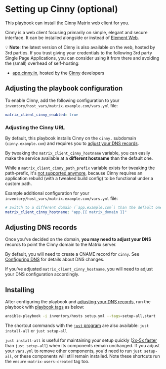 # Setting up Cinny (optional)

This playbook can install the [Cinny](https://github.com/ajbura/cinny) Matrix web client for you.

Cinny is a web client focusing primarily on simple, elegant and secure interface. It can be installed alongside or instead of [Element Web](./configuring-playbook-client-element-web.md).

💡 **Note**: the latest version of Cinny is also available on the web, hosted by 3rd parties. If you trust giving your credentials to the following 3rd party Single Page Applications, you can consider using it from there and avoiding the (small) overhead of self-hosting:

- [app.cinny.in](https://app.cinny.in), hosted by the [Cinny](https://cinny.in/) developers

## Adjusting the playbook configuration

To enable Cinny, add the following configuration to your `inventory/host_vars/matrix.example.com/vars.yml` file:

```yaml
matrix_client_cinny_enabled: true
```

### Adjusting the Cinny URL

By default, this playbook installs Cinny on the `cinny.` subdomain (`cinny.example.com`) and requires you to [adjust your DNS records](#adjusting-dns-records).

By tweaking the `matrix_client_cinny_hostname` variable, you can easily make the service available at a **different hostname** than the default one.

While a `matrix_client_cinny_path_prefix` variable exists for tweaking the path-prefix, it's [not supported anymore](https://github.com/spantaleev/matrix-docker-ansible-deploy/issues/3701), because Cinny requires an application rebuild (with a tweaked build config) to be functional under a custom path.

Example additional configuration for your `inventory/host_vars/matrix.example.com/vars.yml` file:

```yaml
# Switch to a different domain (`app.example.com`) than the default one (`cinny.example.com`)
matrix_client_cinny_hostname: "app.{{ matrix_domain }}"
```

## Adjusting DNS records

Once you've decided on the domain, **you may need to adjust your DNS** records to point the Cinny domain to the Matrix server.

By default, you will need to create a CNAME record for `cinny`. See [Configuring DNS](configuring-dns.md) for details about DNS changes.

If you've adjusted `matrix_client_cinny_hostname`, you will need to adjust your DNS configuration accordingly.

## Installing

After configuring the playbook and [adjusting your DNS records](#adjusting-dns-records), run the playbook with [playbook tags](playbook-tags.md) as below:

<!-- NOTE: let this conservative command run (instead of install-all) to make it clear that failure of the command means something is clearly broken. -->
```sh
ansible-playbook -i inventory/hosts setup.yml --tags=setup-all,start
```

The shortcut commands with the [`just` program](just.md) are also available: `just install-all` or `just setup-all`

`just install-all` is useful for maintaining your setup quickly ([2x-5x faster](../CHANGELOG.md#2x-5x-performance-improvements-in-playbook-runtime) than `just setup-all`) when its components remain unchanged. If you adjust your `vars.yml` to remove other components, you'd need to run `just setup-all`, or these components will still remain installed. Note these shortcuts run the `ensure-matrix-users-created` tag too.
